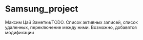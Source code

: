 # Samsung_project
Максим Цай 
Заметки/TODO. Список активных записей, список удаленных, переключение между ними. Возможно, добавятся модификации
